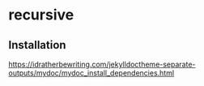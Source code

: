 # recursive

## Installation

https://idratherbewriting.com/jekylldoctheme-separate-outputs/mydoc/mydoc_install_dependencies.html